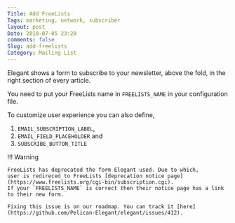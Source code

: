 ```yaml
---
Title: Add FreeLists
Tags: marketing, network, subscriber
layout: post
Date: 2018-07-05 23:20
comments: false
Slug: add-freelists
Category: Mailing List
---
```


Elegant shows a form to subscribe to your newsletter, above the fold, in the right section of every article.

You need to put your FreeLists name in `FREELISTS_NAME` in your configuration file.

To customize user experience you can also define,

1. `EMAIL_SUBSCRIPTION_LABEL`,
1. `EMAIL_FIELD_PLACEHOLDER` and
1. `SUBSCRIBE_BUTTON_TITLE`

!!! Warning

    FreeLists has deprecated the form Elegant used. Due to which,
    user is redireced to FreeLists [deprecation notice page](https://www.freelists.org/cgi-bin/subscription.cgi).
    If your `FREELISTS_NAME` is correct then their notice page has a link to their new form.

    Fixing this issue is on our roadmap. You can track it [here](https://github.com/Pelican-Elegant/elegant/issues/412).
